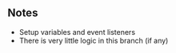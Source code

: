 ## Notes

* Setup variables and event listeners
* There is very little logic in this branch (if any)